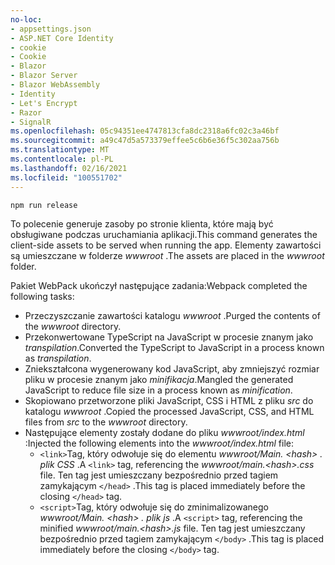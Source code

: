 ```yaml
---
no-loc:
- appsettings.json
- ASP.NET Core Identity
- cookie
- Cookie
- Blazor
- Blazor Server
- Blazor WebAssembly
- Identity
- Let's Encrypt
- Razor
- SignalR
ms.openlocfilehash: 05c94351ee4747813cfa8dc2318a6fc02c3a46bf
ms.sourcegitcommit: a49c47d5a573379effee5c6b6e36f5c302aa756b
ms.translationtype: MT
ms.contentlocale: pl-PL
ms.lasthandoff: 02/16/2021
ms.locfileid: "100551702"
---
```

```console
npm run release
```

<span data-ttu-id="16ded-101">To polecenie generuje zasoby po stronie klienta, które mają być obsługiwane podczas uruchamiania aplikacji.</span><span class="sxs-lookup"><span data-stu-id="16ded-101">This command generates the client-side assets to be served when running the app.</span></span> <span data-ttu-id="16ded-102">Elementy zawartości są umieszczane w folderze *wwwroot* .</span><span class="sxs-lookup"><span data-stu-id="16ded-102">The assets are placed in the *wwwroot* folder.</span></span>

<span data-ttu-id="16ded-103">Pakiet WebPack ukończył następujące zadania:</span><span class="sxs-lookup"><span data-stu-id="16ded-103">Webpack completed the following tasks:</span></span>

* <span data-ttu-id="16ded-104">Przeczyszczanie zawartości katalogu *wwwroot* .</span><span class="sxs-lookup"><span data-stu-id="16ded-104">Purged the contents of the *wwwroot* directory.</span></span>
* <span data-ttu-id="16ded-105">Przekonwertowane TypeScript na JavaScript w procesie znanym jako *transpilation*.</span><span class="sxs-lookup"><span data-stu-id="16ded-105">Converted the TypeScript to JavaScript in a process known as *transpilation*.</span></span>
* <span data-ttu-id="16ded-106">Zniekształcona wygenerowany kod JavaScript, aby zmniejszyć rozmiar pliku w procesie znanym jako *minifikacja*.</span><span class="sxs-lookup"><span data-stu-id="16ded-106">Mangled the generated JavaScript to reduce file size in a process known as *minification*.</span></span>
* <span data-ttu-id="16ded-107">Skopiowano przetworzone pliki JavaScript, CSS i HTML z pliku *src* do katalogu *wwwroot* .</span><span class="sxs-lookup"><span data-stu-id="16ded-107">Copied the processed JavaScript, CSS, and HTML files from *src* to the *wwwroot* directory.</span></span>
* <span data-ttu-id="16ded-108">Następujące elementy zostały dodane do pliku *wwwroot/index.html* :</span><span class="sxs-lookup"><span data-stu-id="16ded-108">Injected the following elements into the *wwwroot/index.html* file:</span></span>
  * <span data-ttu-id="16ded-109">`<link>`Tag, który odwołuje się do elementu *wwwroot/Main. \<hash\> . plik CSS* .</span><span class="sxs-lookup"><span data-stu-id="16ded-109">A `<link>` tag, referencing the *wwwroot/main.\<hash\>.css* file.</span></span> <span data-ttu-id="16ded-110">Ten tag jest umieszczany bezpośrednio przed tagiem zamykającym `</head>` .</span><span class="sxs-lookup"><span data-stu-id="16ded-110">This tag is placed immediately before the closing `</head>` tag.</span></span>
  * <span data-ttu-id="16ded-111">`<script>`Tag, który odwołuje się do zminimalizowanego *wwwroot/Main. \<hash\> . plik js* .</span><span class="sxs-lookup"><span data-stu-id="16ded-111">A `<script>` tag, referencing the minified *wwwroot/main.\<hash\>.js* file.</span></span> <span data-ttu-id="16ded-112">Ten tag jest umieszczany bezpośrednio przed tagiem zamykającym `</body>` .</span><span class="sxs-lookup"><span data-stu-id="16ded-112">This tag is placed immediately before the closing `</body>` tag.</span></span>